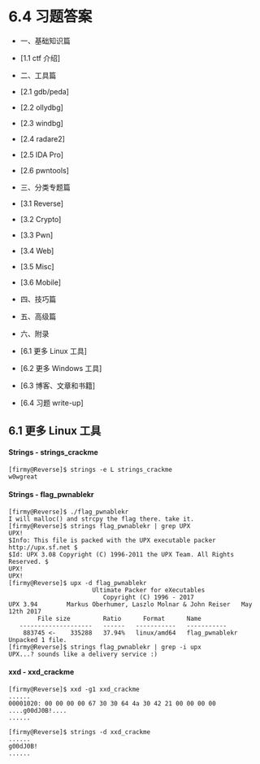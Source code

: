 # 6.4 习题答案

- 一、基础知识篇
 - [1.1 ctf 介绍]

- 二、工具篇
 - [2.1 gdb/peda]
 - [2.2 ollydbg]
 - [2.3 windbg]
 - [2.4 radare2]
 - [2.5 IDA Pro]
 - [2.6 pwntools]

- 三、分类专题篇
 - [3.1 Reverse]
 - [3.2 Crypto]
 - [3.3 Pwn]
 - [3.4 Web]
 - [3.5 Misc]
 - [3.6 Mobile]

- 四、技巧篇

- 五、高级篇

- 六、附录
 - [6.1 更多 Linux 工具]
 - [6.2 更多 Windows 工具]
 - [6.3 博客、文章和书籍]
 - [6.4 习题 write-up]

## 6.1 更多 Linux 工具
#### Strings - strings_crackme
```text
[firmy@Reverse]$ strings -e L strings_crackme
w0wgreat
```

#### Strings - flag_pwnablekr
```text
[firmy@Reverse]$ ./flag_pwnablekr 
I will malloc() and strcpy the flag there. take it.
[firmy@Reverse]$ strings flag_pwnablekr | grep UPX
UPX!
$Info: This file is packed with the UPX executable packer http://upx.sf.net $
$Id: UPX 3.08 Copyright (C) 1996-2011 the UPX Team. All Rights Reserved. $
UPX!
UPX!
[firmy@Reverse]$ upx -d flag_pwnablekr 
                       Ultimate Packer for eXecutables
                          Copyright (C) 1996 - 2017
UPX 3.94        Markus Oberhumer, Laszlo Molnar & John Reiser   May 12th 2017
        File size         Ratio      Format      Name
   --------------------   ------   -----------   -----------
    883745 <-    335288   37.94%   linux/amd64   flag_pwnablekr
Unpacked 1 file.
[firmy@Reverse]$ strings flag_pwnablekr | grep -i upx
UPX...? sounds like a delivery service :)
```

#### xxd - xxd_crackme
```text
[firmy@Reverse]$ xxd -g1 xxd_crackme
......
00001020: 00 00 00 00 67 30 30 64 4a 30 42 21 00 00 00 00  ....g00dJ0B!....
......
```
```text
[firmy@Reverse]$ strings -d xxd_crackme 
......
g00dJ0B!
......
```
